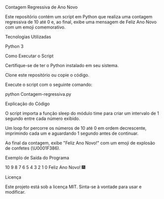 Contagem Regressiva de Ano Novo

Este repositório contém um script em Python que realiza uma contagem regressiva de 10 até 0 e, ao final, exibe uma mensagem de Feliz Ano Novo com um emoji comemorativo.

Tecnologias Utilizadas

Python 3

Como Executar o Script

Certifique-se de ter o Python instalado em seu sistema.

Clone este repositório ou copie o código.

Execute o script com o seguinte comando:

python Contagem-regressiva.py

Explicação do Código

O script importa a função sleep do módulo time para criar um intervalo de 1 segundo entre cada número exibido.

Um loop for percorre os números de 10 até 0 em ordem decrescente, imprimindo cada um e aguardando 1 segundo antes de continuar.

Ao final da contagem, exibe "Feliz Ano Novo!" com um emoji de explosão de confetes (\U0001F386).

Exemplo de Saída do Programa

10
9
8
7
6
5
4
3
2
1
0
Feliz Ano Novo! 🎆

Licença

Este projeto está sob a licença MIT. Sinta-se à vontade para usar e modificar.
